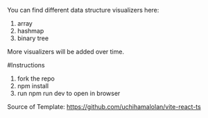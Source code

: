 You can find different data structure visualizers here:
1. array
2. hashmap
3. binary tree

More visualizers will be added over time.

#Instructions
1. fork the repo
2. npm install
3. run npm run dev to open in browser 


Source of Template: https://github.com/uchihamalolan/vite-react-ts


